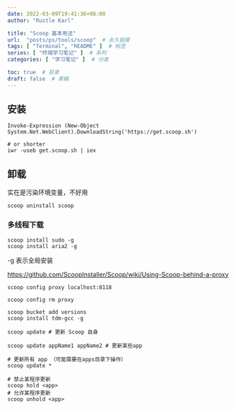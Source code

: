 ```yaml
---
date: 2022-03-09T19:41:36+08:00
author: "Rustle Karl"

title: "Scoop 基本用法"
url:  "posts/ps/tools/scoop"  # 永久链接
tags: [ "Terminal", "README" ]  # 标签
series: [ "终端学习笔记" ]  # 系列
categories: [ "学习笔记" ]  # 分类

toc: true  # 目录
draft: false  # 草稿
---
```


## 安装

```shell
Invoke-Expression (New-Object System.Net.WebClient).DownloadString('https://get.scoop.sh')

# or shorter
iwr -useb get.scoop.sh | iex
```

## 卸载

实在是污染环境变量，不好用

```shell
scoop uninstall scoop
```

### 多线程下载

```shell
scoop install sudo -g
scoop install aria2 -g
```

-g 表示全局安装

https://github.com/ScoopInstaller/Scoop/wiki/Using-Scoop-behind-a-proxy

```shell
scoop config proxy localhost:8118
```

```shell
scoop config rm proxy
```

```shell
scoop bucket add versions
scoop install tdm-gcc -g
```

```shell
scoop update # 更新 Scoop 自身

scoop update appName1 appName2 # 更新某些app

# 更新所有 app （可能需要在apps目录下操作）
scoop update *

# 禁止某程序更新
scoop hold <app>
# 允许某程序更新
scoop unhold <app>
```
